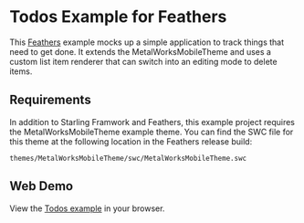 # Todos Example for Feathers

This [Feathers](http://feathersui.com/) example mocks up a simple application to track things that need to get done. It extends the MetalWorksMobileTheme and uses a custom list item renderer that can switch into an editing mode to delete items.

## Requirements

In addition to Starling Framwork and Feathers, this example project requires the MetalWorksMobileTheme example theme. You can find the SWC file for this theme at the following location in the Feathers release build:

	themes/MetalWorksMobileTheme/swc/MetalWorksMobileTheme.swc

## Web Demo

View the [Todos example](http://feathersui.com/examples/todos/) in your browser.